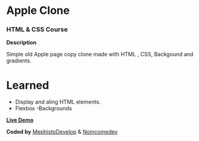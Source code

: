# Apple Clone

### HTML & CSS Course

**Description**

Simple old Apple page copy clone made with HTML , CSS, Backgound and gradients.

# Learned

- Display and aling HTML elements.
- Flexbox
  -Backgrounds

[**Live Demo**]()

**Coded by**
[MephistoDevelop](https://www.github.com/mephistodevelop) & [Noincomedev](https://www.github.com/noincomedev)
